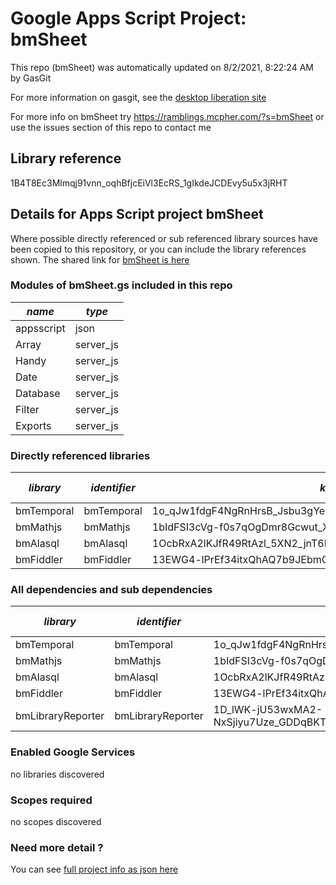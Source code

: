# Google Apps Script Project: bmSheet
This repo (bmSheet) was automatically updated on 8/2/2021, 8:22:24 AM by GasGit

For more information on gasgit, see the [desktop liberation site](https://ramblings.mcpher.com/drive-sdk-and-github/migrategasgit/ "desktop liberation")

For more info on bmSheet try https://ramblings.mcpher.com/?s=bmSheet or use the issues section of this repo to contact me
## Library reference
1B4T8Ec3Mlmqj91vnn_oqhBfjcEiVl3EcRS_1gIkdeJCDEvy5u5x3jRHT


## Details for Apps Script project bmSheet
Where possible directly referenced or sub referenced library sources have been copied to this repository, or you can include the library references shown. 
The shared link for [bmSheet is here](https://script.google.com/d/1B4T8Ec3Mlmqj91vnn_oqhBfjcEiVl3EcRS_1gIkdeJCDEvy5u5x3jRHT/edit?usp=sharing "open in the GAS IDE")

### Modules of bmSheet.gs included in this repo
*name*|*type*
--- | --- 
appsscript| json
Array| server_js
Handy| server_js
Date| server_js
Database| server_js
Filter| server_js
Exports| server_js
### Directly referenced libraries
*library*|*identifier*|*key*|*version*|*dev mode*|*source*|
--- | --- | --- | --- | --- | --- 
bmTemporal| bmTemporal|1o_qJw1fdgF4NgRnHrsB_Jsbu3gYe1fQnPze33V9jHLqBCXHmzZaBgmGH|3|no|[here](libraries/bmTemporal "library source")
bmMathjs| bmMathjs|1bIdFSI3cVg-f0s7qOgDmr8Gcwut_XqS3lb8kCxBzUowQ8-NvU607cMo-|1|no|[here](libraries/bmMathjs "library source")
bmAlasql| bmAlasql|1OcbRxA2lKJfR49RtAzl_5XN2_jnT6ByzJRKRihv8VXf1leGEGevlLzYf|0|no|[here](libraries/bmAlasql "library source")
bmFiddler| bmFiddler|13EWG4-lPrEf34itxQhAQ7b9JEbmCBfO8uE4Mhr99CHi3Pw65oxXtq-rU|15|no|[here](libraries/bmFiddler "library source")
### All dependencies and sub dependencies
*library*|*identifier*|*key*|*version*|*dev mode*|*source*|
--- | --- | --- | --- | --- | --- 
bmTemporal| bmTemporal|1o_qJw1fdgF4NgRnHrsB_Jsbu3gYe1fQnPze33V9jHLqBCXHmzZaBgmGH|3|no|[here](libraries/bmTemporal "library source")
bmMathjs| bmMathjs|1bIdFSI3cVg-f0s7qOgDmr8Gcwut_XqS3lb8kCxBzUowQ8-NvU607cMo-|1|no|[here](libraries/bmMathjs "library source")
bmAlasql| bmAlasql|1OcbRxA2lKJfR49RtAzl_5XN2_jnT6ByzJRKRihv8VXf1leGEGevlLzYf|0|no|[here](libraries/bmAlasql "library source")
bmFiddler| bmFiddler|13EWG4-lPrEf34itxQhAQ7b9JEbmCBfO8uE4Mhr99CHi3Pw65oxXtq-rU|15|no|[here](libraries/bmFiddler "library source")
bmLibraryReporter| bmLibraryReporter|1D_lWK-jU53wxMA2-NxSjiyu7Uze_GDDqBKTsQnCgPhyUmmSLv0bfTNPX|8|no|no
### Enabled Google Services
no libraries discovered
### Scopes required
no scopes discovered
### Need more detail ?
You can see [full project info as json here](info.json)
